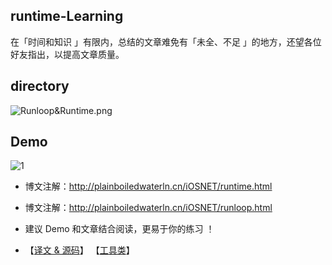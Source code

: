 ## runtime-Learning

 
在「时间和知识 」有限内，总结的文章难免有「未全、不足 」的地方，还望各位好友指出，以提高文章质量。

 


## directory


![Runloop&Runtime.png](http://upload-images.jianshu.io/upload_images/2230763-aa58c416dd00c3ed.png?imageMogr2/auto-orient/strip%7CimageView2/2/w/1240)





## Demo




![1](http://upload-images.jianshu.io/upload_images/2230763-5954375df964c0dd.png?imageMogr2/auto-orient/strip%7CimageView2/2/w/1240)




- 博文注解：http://plainboiledwaterln.cn/iOSNET/runtime.html



- 博文注解：http://plainboiledwaterln.cn/iOSNET/runloop.html




- 建议 Demo 和文章结合阅读，更易于你的练习 ！

 
  
- 【[译文 & 源码](https://github.com/CustomPBWaters/Apple-GitHub-NewIdea)】   【[工具类](https://github.com/CustomPBWaters/Framework-Annotations-Tools)】
 





























